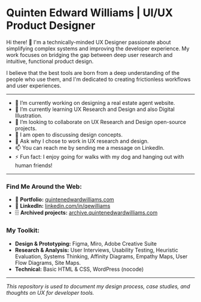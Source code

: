 # Quinten Edward Williams | UI/UX Product Designer

Hi there! 👋 I'm a technically-minded UX Designer passionate about simplifying complex systems and improving the developer experience. My work focuses on bridging the gap between deep user research and intuitive, functional product design.

I believe that the best tools are born from a deep understanding of the people who use them, and I'm dedicated to creating frictionless workflows and user experiences. 

---

- 🔭 I’m currently working on designing a real estate agent website.
- 🌱 I’m currently learning UX Research and Design and also Digital Illustration.
- 👯 I’m looking to collaborate on UX Research and Design open-source projects.
- 🤔 I am open to discussing design concepts.
- 💬 Ask why I chose to work in UX research and design.
- 📫 You can reach me by sending me a message on LinkedIn.
- ⚡ Fun fact: I enjoy going for walks with my dog and hanging out with human friends!

---

### Find Me Around the Web:
*   💼 **Portfolio:** [quintenedwardwilliams.com](https://www.quintenedwardwilliams.com)
*   🔗 **LinkedIn:** [linkedin.com/in/qewilliams](https://www.linkedin.com/in/qewilliams)
*   🗄️ **Archived projects:**  [archive.quintenedwardwilliams.com](https://www.archive.quintenedwardwilliams.com)

### My Toolkit:
*   **Design & Prototyping:** Figma, Miro, Adobe Creative Suite
*   **Research & Analysis:** User Interviews, Usability Testing, Heuristic Evaluation, Systems Thinking, Affinity Diagrams, Empathy Maps, User Flow Diagrams, Site Maps. 
*   **Technical:** Basic HTML & CSS, WordPress (nocode)

---

*This repository is used to document my design process, case studies, and thoughts on UX for developer tools.*
